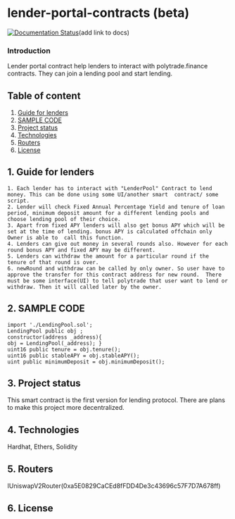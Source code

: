 # lender-portal-contracts (beta)
[![Documentation Status](https://readthedocs.org/projects/smart-contracts-for-testing/badge/?version=latest)](https://smart-contracts-for-testing.readthedocs.io/en/latest/?badge=latest)(add link to docs)

### Introduction
Lender portal contract help lenders to interact with polytrade.finance contracts. They can join a lending pool and start lending. 
## Table of content
1. [ Guide for lenders  ](#guide_for_lenders)
2. [SAMPLE CODE ](#sample_code)
3. [Project status](#project_status)
4. [Technologies](#technologies)
5. [Routers](#routers)
6. [License](#license)

<a name="guide_for_lenders"></a>
## 1. Guide for lenders 

    
    1. Each lender has to interact with "LenderPool" Contract to lend money. This can be done using some UI/another smart  contract/ some script.
    2. Lender will check Fixed Annual Percentage Yield and tenure of loan period, minimum deposit amount for a different lending pools and choose lending pool of their choice. 
    3. Apart from fixed APY lenders will also get bonus APY which will be set at the time of lending. bonus APY is calculated offchain only Owner is able to  call this function.
    4. Lenders can give out money in several rounds also. However for each round bonus APY and fixed APY may be different.
    5. Lenders can withdraw the amount for a particular round if the tenure of that round is over.
    6. newRound and withdraw can be called by only owner. So user have to approve the transfer for this contract address for new round.  There must be some interface(UI) to tell polytrade that user want to lend or withdraw. Then it will called later by the owner.


<a name="sample_code"></a>
 ## 2. SAMPLE CODE 
 
    import './LendingPool.sol'; 
    LendingPool public obj ; 
    constructor(address _address){ 
    obj = LendingPool(_address); }
    uint16 public tenure = obj.tenure();
    uint16 public stableAPY = obj.stableAPY();
    uint public minimumDeposit = obj.minimumDeposit();


<a name = "project_status"></a>
## 3. Project status
This smart contract is the first version for lending protocol. There are plans to make this project more decentralized.



<a name="technologies"></a>
## 4. Technologies
Hardhat, Ethers, Solidity
<a name =  "routers"></a>
## 5. Routers 
IUniswapV2Router(0xa5E0829CaCEd8fFDD4De3c43696c57F7D7A678ff)

<a name="license"></a>
## 6. License 
